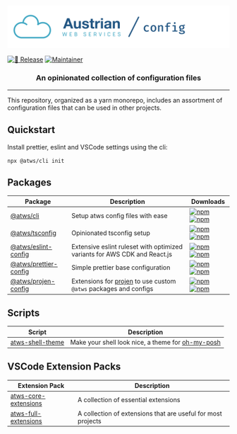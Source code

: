 [![Austrian Web Services / Config](logo.png)](https://github.com/Austrian-Web-Services/config)

[![🚀 Release](https://github.com/Austrian-Web-Services/config/actions/workflows/release.yml/badge.svg?event=push)](https://github.com/Austrian-Web-Services/config/actions/workflows/release.yaml)
[![Maintainer](https://img.shields.io/badge/Mainainer-%40NimmLor-blue)](https://img.shields.io/badge/Maintainer-%40NimmLor-blues)

<h3 align="center">An opinionated collection of configuration files</h3>

---

This repository, organized as a yarn monorepo, includes an assortment of configuration files that can be used in other projects.

## Quickstart

Install prettier, eslint and VSCode settings using the cli:

```properties
npx @atws/cli init
```

## Packages

| Package                                            | Description                                                                           | Downloads                                                                                                                                                                                                                                                                                |
| -------------------------------------------------- | ------------------------------------------------------------------------------------- | ---------------------------------------------------------------------------------------------------------------------------------------------------------------------------------------------------------------------------------------------------------------------------------------- |
| [@atws/cli](/packages/atws-cli)                    | Setup atws config files with ease                                                     | [![npm](https://img.shields.io/npm/v/@atws/cli?style=flat-square)](https://www.npmjs.com/package/@atws/cli) [![npm](https://img.shields.io/npm/dm/@atws/cli?color=%23175ed1&style=flat-square)](https://www.npmjs.com/package/@atws/cli)                                                 |
| [@atws/tsconfig](/packages/tsconfig)               | Opinionated tsconfig setup                                                            | [![npm](https://img.shields.io/npm/v/@atws/tsconfig?style=flat-square)](https://www.npmjs.com/package/@atws/tsconfig) [![npm](https://img.shields.io/npm/dm/@atws/tsconfig?color=%23175ed1&style=flat-square)](https://www.npmjs.com/package/@atws/tsconfig)                             |
| [@atws/eslint-config](/packages/eslint-config)     | Extensive eslint ruleset with optimized variants for AWS CDK and React.js             | [![npm](https://img.shields.io/npm/v/@atws/eslint-config?style=flat-square)](https://www.npmjs.com/package/@atws/eslint-config) [![npm](https://img.shields.io/npm/dm/@atws/eslint-config?color=%23175ed1&style=flat-square)](https://www.npmjs.com/package/@atws/eslint-config)         |
| [@atws/prettier-config](/packages/prettier-config) | Simple prettier base configuration                                                    | [![npm](https://img.shields.io/npm/v/@atws/prettier-config?style=flat-square)](https://www.npmjs.com/package/@atws/prettier-config) [![npm](https://img.shields.io/npm/dm/@atws/prettier-config?color=%23175ed1&style=flat-square)](https://www.npmjs.com/package/@atws/prettier-config) |
| [@atws/projen-config](/packages/projen-config)     | Extensions for [projen](https://projen.io) to use custom `@atws` packages and configs | [![npm](https://img.shields.io/npm/v/@atws/projen-config?style=flat-square)](https://www.npmjs.com/package/@atws/projen-config) [![npm](https://img.shields.io/npm/dm/@atws/projen-config?color=%23175ed1&style=flat-square)](https://www.npmjs.com/package/@atws/projen-config)         |

## Scripts

| Script                                        | Description                                                               |
| --------------------------------------------- | ------------------------------------------------------------------------- |
| [atws-shell-theme](/scripts/atws-shell-theme) | Make your shell look nice, a theme for [oh-my-posh](https://ohmyposh.dev) |

## VSCode Extension Packs

| Extension Pack                                                                                        | Description                                                  |
| ----------------------------------------------------------------------------------------------------- | ------------------------------------------------------------ |
| [atws-core-extensions](https://marketplace.visualstudio.com/items?itemName=atws.atws-core-extensions) | A collection of essential extensions                         |
| [atws-full-extensions](https://marketplace.visualstudio.com/items?itemName=atws.atws-full-extensions) | A collection of extensions that are useful for most projects |
